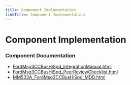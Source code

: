 ```yaml
---
title: Component Implementation
linkTitle: Component Implementation
---
```


# Component Implementation
### Component Documentation

- [FordMsg3CCBusHiSpd_IntegrationManual.html](doc/FordMsg3CCBusHiSpd_IntegrationManual.html)
- [FordMsg3CCBusHiSpd_PeerReviewChecklist.html](doc/FordMsg3CCBusHiSpd_PeerReviewChecklist.html)
- [MM533A_FordMsg3CCBusHiSpd_MDD.html](doc/MM533A_FordMsg3CCBusHiSpd_MDD.html)

